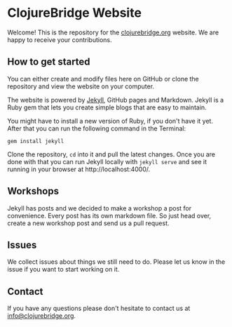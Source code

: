 # ClojureBridge Website

Welcome! This is the repository for the [clojurebridge.org](http://www.clojurebridge.org/) website.
We are happy to receive your contributions.

## How to get started
You can either create and modify files here on GitHub or clone the repository and view the website on your computer.

The website is powered by [Jekyll](https://jekyllrb.com/), GitHub pages and Markdown. Jekyll is a Ruby gem that lets you create simple blogs that are easy to maintain.

You might have to install a new version of Ruby, if you don't have it yet.
After that you can run the following command in the Terminal:
```
gem install jekyll
```
Clone the repository, `cd` into it and pull the latest changes. Once you are done with that you can run Jekyll locally with `jekyll serve` and see it running in your browser at http://localhost:4000/.

## Workshops
Jekyll has posts and we decided to make a workshop a post for convenience. Every post has its own markdown file. So just head over, create a new workshop post and send us a pull request.

## Issues
We collect issues about things we still need to do. Please let us know in the issue if you want to start working on it.

## Contact
If you have any questions please don't hesitate to contact us at <info@clojurebridge.org>.

